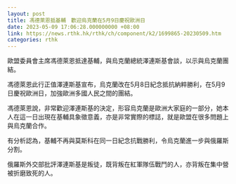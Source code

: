 ```yaml
---
layout: post
title: 馮德萊恩抵基輔　歡迎烏克蘭在5月9日慶祝歐洲日
date: 2023-05-09 17:06:28.000000000 +08:00
link: https://news.rthk.hk/rthk/ch/component/k2/1699865-20230509.htm
categories: rthk
---
```


歐盟委員會主席馮德萊恩抵達基輔，與烏克蘭總統澤連斯基會談，以示與烏克蘭團結。

馮德萊恩此行正值澤連斯基宣布，烏克蘭改在5月8日紀念抵抗納粹勝利，在5月9日慶祝歐洲日，加強歐洲多國人民之間的團結。

馮德萊恩說，非常歡迎澤連斯基的決定，形容烏克蘭是歐洲大家庭的一部分，她本人在這一日出現在基輔具象徵意義，亦是非常實際的標誌，就是歐盟在很多問題上與烏克蘭合作。

有分析認為，基輔不再與莫斯科在同一日紀念抗戰勝利，令烏克蘭進一步與俄羅斯分割。

俄羅斯外交部批評澤連斯基是叛徒，既背叛在紅軍隊伍戰鬥的人，亦背叛在集中營被折磨致死的人。

